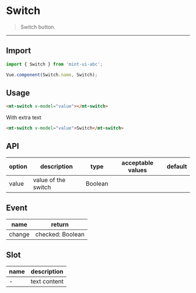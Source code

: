 # Switch

> Switch button.

---------------

## Import

```javascript
import { Switch } from 'mint-ui-abc';

Vue.component(Switch.name, Switch);
```

## Usage

```html
<mt-switch v-model="value"></mt-switch>
```

With extra text

```html
<mt-switch v-model="value">Switch</mt-switch>
```

## API
| option | description | type | acceptable values | default |
|------|-------|---------|-------|--------|
| value | value of the switch | Boolean | | |

## Event
| name | return |
| ---- | ----- |
| change | checked: Boolean |

## Slot

| name | description |
|------|--------|
| - | text content |
